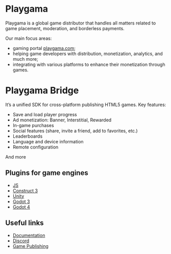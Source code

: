 # Playgama 
Playgama is a global game distributor that handles all matters related to game placement, moderation, and borderless payments.

Our main focus areas: 
- gaming portal [playgama.com](https://playgama.com);
- helping game developers with distribution, monetization, analytics, and much more;
- integrating with various platforms to enhance their monetization through games.

# Playgama Bridge
It’s a unified SDK for cross-platform publishing HTML5 games.
Key features:
- Save and load player progress
- Ad monetization: Banner, Interstitial, Rewarded
- In-game purchases
- Social features (share, invite a friend, add to favorites, etc.)
- Leaderboards
- Language and device information
- Remote configuration
  
And more

## Plugins for game engines
+ [JS](https://github.com/playgama/bridge)
+ [Construct 3](https://github.com/playgama/bridge-construct)
+ [Unity](https://github.com/playgama/bridge-unity)
+ [Godot 3](https://github.com/playgama/bridge-godot)
+ [Godot 4](https://github.com/playgama/bridge-godot-4)

## Useful links
- [Documentation](https://wiki.playgama.com/)
- [Discord](https://discord.gg/pzqd2upxr8)
- [Game Publishing](https://developer.playgama.com/)
